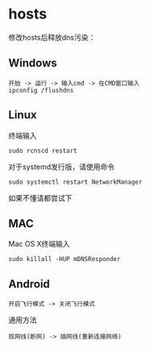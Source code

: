 # hosts

修改hosts后释放dns污染：

## Windows

```
开始 -> 运行 -> 输入cmd -> 在CMD窗口输入
ipconfig /flushdns
```

## Linux

终端输入

```
sudo rcnscd restart
```

对于systemd发行版，请使用命令

```
sudo systemctl restart NetworkManager
```

如果不懂请都尝试下

## MAC

Mac OS X终端输入

```
sudo killall -HUP mDNSResponder
```

## Android

```
开启飞行模式 -> 关闭飞行模式
```

通用方法

```
拔网线(断网) -> 插网线(重新连接网络)
```